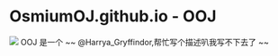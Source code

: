 # OsmiumOJ.github.io - OOJ
![](https://osmiumoj.github.io/OOJlogo.ico)
OOJ 是一个 ~~ @Harrya_Gryffindor,帮忙写个描述叭我写不下去了 ~~
